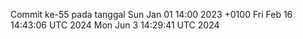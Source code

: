 Commit ke-55 pada tanggal Sun Jan 01 14:00 2023 +0100
Fri Feb 16 14:43:06 UTC 2024
Mon Jun  3 14:29:41 UTC 2024
